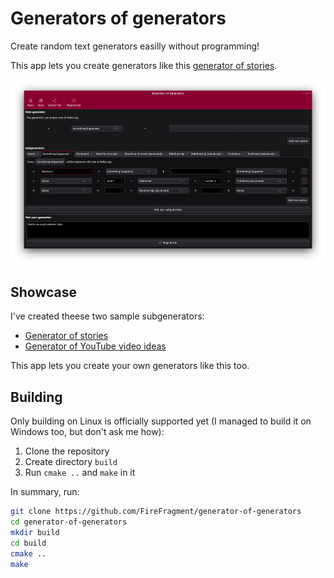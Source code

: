Generators of generators
========================

Create random text generators easilly without programming!

This app lets you create generators like this [generator of stories](https://generator-of-generators.vercel.app?generator=%7B%22main%22%3A%7B%22name%22%3A%22%22%2C%22opts%22%3A%5B%7B%22items%22%3A%5B%7B%22type%22%3A1%2C%22value%22%3A%22Something%20happened%22%7D%5D%7D%5D%7D%2C%22subgenerators%22%3A%5B%7B%22name%22%3A%22Name%22%2C%22opts%22%3A%5B%7B%22items%22%3A%5B%7B%22type%22%3A0%2C%22value%22%3A%22Jack%22%7D%5D%7D%2C%7B%22items%22%3A%5B%7B%22type%22%3A0%2C%22value%22%3A%22Martin%22%7D%5D%7D%2C%7B%22items%22%3A%5B%7B%22type%22%3A0%2C%22value%22%3A%22John%22%7D%5D%7D%2C%7B%22items%22%3A%5B%7B%22type%22%3A0%2C%22value%22%3A%22Lisa%22%7D%5D%7D%2C%7B%22items%22%3A%5B%7B%22type%22%3A0%2C%22value%22%3A%22Marge%22%7D%5D%7D%5D%7D%2C%7B%22name%22%3A%22Something%20happened%22%2C%22opts%22%3A%5B%7B%22items%22%3A%5B%7B%22type%22%3A0%2C%22value%22%3A%22Because%20%22%7D%2C%7B%22type%22%3A1%2C%22value%22%3A%22Something%20happened%22%7D%2C%7B%22type%22%3A0%2C%22value%22%3A%22%2C%20%22%7D%2C%7B%22type%22%3A1%2C%22value%22%3A%22Something%20happened%22%7D%5D%7D%2C%7B%22items%22%3A%5B%7B%22type%22%3A1%2C%22value%22%3A%22Name%22%7D%2C%7B%22type%22%3A0%2C%22value%22%3A%22%20said%3A%20%5C%22%22%7D%2C%7B%22type%22%3A1%2C%22value%22%3A%22Statement%22%7D%2C%7B%22type%22%3A0%2C%22value%22%3A%22%5C%22%2C%20which%20is%20%22%7D%2C%7B%22type%22%3A1%2C%22value%22%3A%22Truthiness%20%28advanced%29%22%7D%5D%7D%2C%7B%22items%22%3A%5B%7B%22type%22%3A1%2C%22value%22%3A%22Name%22%7D%2C%7B%22type%22%3A0%2C%22value%22%3A%22%20%22%7D%2C%7B%22type%22%3A1%2C%22value%22%3A%22Relationship%20%28advanced%29%22%7D%2C%7B%22type%22%3A0%2C%22value%22%3A%22%20%22%7D%2C%7B%22type%22%3A1%2C%22value%22%3A%22Name%22%7D%5D%7D%5D%7D%2C%7B%22name%22%3A%22Statement%22%2C%22opts%22%3A%5B%7B%22items%22%3A%5B%7B%22type%22%3A1%2C%22value%22%3A%22Something%20happened%22%7D%5D%7D%2C%7B%22items%22%3A%5B%7B%22type%22%3A0%2C%22value%22%3A%22I%27m%20%22%7D%2C%7B%22type%22%3A1%2C%22value%22%3A%22Reactivon%20to%20event%20%28advanced%29%22%7D%2C%7B%22type%22%3A0%2C%22value%22%3A%22%2C%20that%20%22%7D%2C%7B%22type%22%3A1%2C%22value%22%3A%22Something%20happened%22%7D%5D%7D%5D%7D%2C%7B%22name%22%3A%22Reaction%20to%20event%22%2C%22opts%22%3A%5B%7B%22items%22%3A%5B%7B%22type%22%3A0%2C%22value%22%3A%22glad%22%7D%5D%7D%2C%7B%22items%22%3A%5B%7B%22type%22%3A0%2C%22value%22%3A%22terrified%22%7D%5D%7D%2C%7B%22items%22%3A%5B%7B%22type%22%3A0%2C%22value%22%3A%22surprised%22%7D%5D%7D%2C%7B%22items%22%3A%5B%7B%22type%22%3A0%2C%22value%22%3A%22enthused%22%7D%5D%7D%2C%7B%22items%22%3A%5B%7B%22type%22%3A0%2C%22value%22%3A%22sure%22%7D%5D%7D%2C%7B%22items%22%3A%5B%7B%22type%22%3A0%2C%22value%22%3A%22worried%22%7D%5D%7D%5D%7D%2C%7B%22name%22%3A%22Reactivon%20to%20event%20%28advanced%29%22%2C%22opts%22%3A%5B%7B%22items%22%3A%5B%7B%22type%22%3A1%2C%22value%22%3A%22Reaction%20to%20event%22%7D%5D%7D%2C%7B%22items%22%3A%5B%7B%22type%22%3A0%2C%22value%22%3A%22not%20%22%7D%2C%7B%22type%22%3A1%2C%22value%22%3A%22Reaction%20to%20event%22%7D%5D%7D%2C%7B%22items%22%3A%5B%7B%22type%22%3A0%2C%22value%22%3A%22so%20%22%7D%2C%7B%22type%22%3A1%2C%22value%22%3A%22Reaction%20to%20event%22%7D%5D%7D%5D%7D%2C%7B%22name%22%3A%22Relationship%22%2C%22opts%22%3A%5B%7B%22items%22%3A%5B%7B%22type%22%3A0%2C%22value%22%3A%22like%22%7D%5D%7D%2C%7B%22items%22%3A%5B%7B%22type%22%3A0%2C%22value%22%3A%22hate%22%7D%5D%7D%2C%7B%22items%22%3A%5B%7B%22type%22%3A0%2C%22value%22%3A%22love%22%7D%5D%7D%2C%7B%22items%22%3A%5B%7B%22type%22%3A0%2C%22value%22%3A%22admire%22%7D%5D%7D%5D%7D%2C%7B%22name%22%3A%22Relationship%20%28advanced%29%22%2C%22opts%22%3A%5B%7B%22items%22%3A%5B%7B%22type%22%3A0%2C%22value%22%3A%22doesn%27t%20%22%7D%2C%7B%22type%22%3A1%2C%22value%22%3A%22Relationship%22%7D%5D%7D%2C%7B%22items%22%3A%5B%7B%22type%22%3A0%2C%22value%22%3A%22so%20much%20%22%7D%2C%7B%22type%22%3A1%2C%22value%22%3A%22Relationship%22%7D%5D%7D%2C%7B%22items%22%3A%5B%7B%22type%22%3A1%2C%22value%22%3A%22Relationship%22%7D%2C%7B%22type%22%3A0%2C%22value%22%3A%22s%22%7D%5D%7D%5D%7D%2C%7B%22name%22%3A%22Truthiness%22%2C%22opts%22%3A%5B%7B%22items%22%3A%5B%7B%22type%22%3A0%2C%22value%22%3A%22true%22%7D%5D%7D%2C%7B%22items%22%3A%5B%7B%22type%22%3A0%2C%22value%22%3A%22false%22%7D%5D%7D%2C%7B%22items%22%3A%5B%7B%22type%22%3A0%2C%22value%22%3A%22nonsense%22%7D%5D%7D%2C%7B%22items%22%3A%5B%7B%22type%22%3A0%2C%22value%22%3A%22make%20sense%22%7D%5D%7D%2C%7B%22items%22%3A%5B%7B%22type%22%3A0%2C%22value%22%3A%22good%22%7D%5D%7D%5D%7D%2C%7B%22name%22%3A%22Truthiness%20%28advanced%29%22%2C%22opts%22%3A%5B%7B%22items%22%3A%5B%7B%22type%22%3A0%2C%22value%22%3A%22not%20%22%7D%2C%7B%22type%22%3A1%2C%22value%22%3A%22Truthiness%22%7D%5D%7D%2C%7B%22items%22%3A%5B%7B%22type%22%3A0%2C%22value%22%3A%22really%20%22%7D%2C%7B%22type%22%3A1%2C%22value%22%3A%22Truthiness%22%7D%5D%7D%2C%7B%22items%22%3A%5B%7B%22type%22%3A0%2C%22value%22%3A%22obviously%22%7D%2C%7B%22type%22%3A1%2C%22value%22%3A%22Truthiness%22%7D%5D%7D%2C%7B%22items%22%3A%5B%7B%22type%22%3A1%2C%22value%22%3A%22Truthiness%22%7D%5D%7D%5D%7D%5D%7D). 

![The application](./screenshots/app.png)

Showcase
--------

I've created theese two sample subgenerators:
 - [Generator of stories](https://generator-of-generators.vercel.app?generator=%7B%22main%22%3A%7B%22name%22%3A%22%22%2C%22opts%22%3A%5B%7B%22items%22%3A%5B%7B%22type%22%3A1%2C%22value%22%3A%22Something%20happened%22%7D%5D%7D%5D%7D%2C%22subgenerators%22%3A%5B%7B%22name%22%3A%22Name%22%2C%22opts%22%3A%5B%7B%22items%22%3A%5B%7B%22type%22%3A0%2C%22value%22%3A%22Jack%22%7D%5D%7D%2C%7B%22items%22%3A%5B%7B%22type%22%3A0%2C%22value%22%3A%22Martin%22%7D%5D%7D%2C%7B%22items%22%3A%5B%7B%22type%22%3A0%2C%22value%22%3A%22John%22%7D%5D%7D%2C%7B%22items%22%3A%5B%7B%22type%22%3A0%2C%22value%22%3A%22Lisa%22%7D%5D%7D%2C%7B%22items%22%3A%5B%7B%22type%22%3A0%2C%22value%22%3A%22Marge%22%7D%5D%7D%5D%7D%2C%7B%22name%22%3A%22Something%20happened%22%2C%22opts%22%3A%5B%7B%22items%22%3A%5B%7B%22type%22%3A0%2C%22value%22%3A%22Because%20%22%7D%2C%7B%22type%22%3A1%2C%22value%22%3A%22Something%20happened%22%7D%2C%7B%22type%22%3A0%2C%22value%22%3A%22%2C%20%22%7D%2C%7B%22type%22%3A1%2C%22value%22%3A%22Something%20happened%22%7D%5D%7D%2C%7B%22items%22%3A%5B%7B%22type%22%3A1%2C%22value%22%3A%22Name%22%7D%2C%7B%22type%22%3A0%2C%22value%22%3A%22%20said%3A%20%5C%22%22%7D%2C%7B%22type%22%3A1%2C%22value%22%3A%22Statement%22%7D%2C%7B%22type%22%3A0%2C%22value%22%3A%22%5C%22%2C%20which%20is%20%22%7D%2C%7B%22type%22%3A1%2C%22value%22%3A%22Truthiness%20%28advanced%29%22%7D%5D%7D%2C%7B%22items%22%3A%5B%7B%22type%22%3A1%2C%22value%22%3A%22Name%22%7D%2C%7B%22type%22%3A0%2C%22value%22%3A%22%20%22%7D%2C%7B%22type%22%3A1%2C%22value%22%3A%22Relationship%20%28advanced%29%22%7D%2C%7B%22type%22%3A0%2C%22value%22%3A%22%20%22%7D%2C%7B%22type%22%3A1%2C%22value%22%3A%22Name%22%7D%5D%7D%5D%7D%2C%7B%22name%22%3A%22Statement%22%2C%22opts%22%3A%5B%7B%22items%22%3A%5B%7B%22type%22%3A1%2C%22value%22%3A%22Something%20happened%22%7D%5D%7D%2C%7B%22items%22%3A%5B%7B%22type%22%3A0%2C%22value%22%3A%22I%27m%20%22%7D%2C%7B%22type%22%3A1%2C%22value%22%3A%22Reactivon%20to%20event%20%28advanced%29%22%7D%2C%7B%22type%22%3A0%2C%22value%22%3A%22%2C%20that%20%22%7D%2C%7B%22type%22%3A1%2C%22value%22%3A%22Something%20happened%22%7D%5D%7D%5D%7D%2C%7B%22name%22%3A%22Reaction%20to%20event%22%2C%22opts%22%3A%5B%7B%22items%22%3A%5B%7B%22type%22%3A0%2C%22value%22%3A%22glad%22%7D%5D%7D%2C%7B%22items%22%3A%5B%7B%22type%22%3A0%2C%22value%22%3A%22terrified%22%7D%5D%7D%2C%7B%22items%22%3A%5B%7B%22type%22%3A0%2C%22value%22%3A%22surprised%22%7D%5D%7D%2C%7B%22items%22%3A%5B%7B%22type%22%3A0%2C%22value%22%3A%22enthused%22%7D%5D%7D%2C%7B%22items%22%3A%5B%7B%22type%22%3A0%2C%22value%22%3A%22sure%22%7D%5D%7D%2C%7B%22items%22%3A%5B%7B%22type%22%3A0%2C%22value%22%3A%22worried%22%7D%5D%7D%5D%7D%2C%7B%22name%22%3A%22Reactivon%20to%20event%20%28advanced%29%22%2C%22opts%22%3A%5B%7B%22items%22%3A%5B%7B%22type%22%3A1%2C%22value%22%3A%22Reaction%20to%20event%22%7D%5D%7D%2C%7B%22items%22%3A%5B%7B%22type%22%3A0%2C%22value%22%3A%22not%20%22%7D%2C%7B%22type%22%3A1%2C%22value%22%3A%22Reaction%20to%20event%22%7D%5D%7D%2C%7B%22items%22%3A%5B%7B%22type%22%3A0%2C%22value%22%3A%22so%20%22%7D%2C%7B%22type%22%3A1%2C%22value%22%3A%22Reaction%20to%20event%22%7D%5D%7D%5D%7D%2C%7B%22name%22%3A%22Relationship%22%2C%22opts%22%3A%5B%7B%22items%22%3A%5B%7B%22type%22%3A0%2C%22value%22%3A%22like%22%7D%5D%7D%2C%7B%22items%22%3A%5B%7B%22type%22%3A0%2C%22value%22%3A%22hate%22%7D%5D%7D%2C%7B%22items%22%3A%5B%7B%22type%22%3A0%2C%22value%22%3A%22love%22%7D%5D%7D%2C%7B%22items%22%3A%5B%7B%22type%22%3A0%2C%22value%22%3A%22admire%22%7D%5D%7D%5D%7D%2C%7B%22name%22%3A%22Relationship%20%28advanced%29%22%2C%22opts%22%3A%5B%7B%22items%22%3A%5B%7B%22type%22%3A0%2C%22value%22%3A%22doesn%27t%20%22%7D%2C%7B%22type%22%3A1%2C%22value%22%3A%22Relationship%22%7D%5D%7D%2C%7B%22items%22%3A%5B%7B%22type%22%3A0%2C%22value%22%3A%22so%20much%20%22%7D%2C%7B%22type%22%3A1%2C%22value%22%3A%22Relationship%22%7D%5D%7D%2C%7B%22items%22%3A%5B%7B%22type%22%3A1%2C%22value%22%3A%22Relationship%22%7D%2C%7B%22type%22%3A0%2C%22value%22%3A%22s%22%7D%5D%7D%5D%7D%2C%7B%22name%22%3A%22Truthiness%22%2C%22opts%22%3A%5B%7B%22items%22%3A%5B%7B%22type%22%3A0%2C%22value%22%3A%22true%22%7D%5D%7D%2C%7B%22items%22%3A%5B%7B%22type%22%3A0%2C%22value%22%3A%22false%22%7D%5D%7D%2C%7B%22items%22%3A%5B%7B%22type%22%3A0%2C%22value%22%3A%22nonsense%22%7D%5D%7D%2C%7B%22items%22%3A%5B%7B%22type%22%3A0%2C%22value%22%3A%22make%20sense%22%7D%5D%7D%2C%7B%22items%22%3A%5B%7B%22type%22%3A0%2C%22value%22%3A%22good%22%7D%5D%7D%5D%7D%2C%7B%22name%22%3A%22Truthiness%20%28advanced%29%22%2C%22opts%22%3A%5B%7B%22items%22%3A%5B%7B%22type%22%3A0%2C%22value%22%3A%22not%20%22%7D%2C%7B%22type%22%3A1%2C%22value%22%3A%22Truthiness%22%7D%5D%7D%2C%7B%22items%22%3A%5B%7B%22type%22%3A0%2C%22value%22%3A%22really%20%22%7D%2C%7B%22type%22%3A1%2C%22value%22%3A%22Truthiness%22%7D%5D%7D%2C%7B%22items%22%3A%5B%7B%22type%22%3A0%2C%22value%22%3A%22obviously%22%7D%2C%7B%22type%22%3A1%2C%22value%22%3A%22Truthiness%22%7D%5D%7D%2C%7B%22items%22%3A%5B%7B%22type%22%3A1%2C%22value%22%3A%22Truthiness%22%7D%5D%7D%5D%7D%5D%7D)
 - [Generator of YouTube video ideas](https://generator-of-generators.vercel.app?generator=%7B%22main%22%3A%7B%22name%22%3A%22%22%2C%22opts%22%3A%5B%7B%22items%22%3A%5B%7B%22type%22%3A1%2C%22value%22%3A%22Accentutation%22%7D%2C%7B%22type%22%3A0%2C%22value%22%3A%22%21%20%22%7D%2C%7B%22type%22%3A1%2C%22value%22%3A%22Rich%20idea%22%7D%5D%7D%5D%7D%2C%22subgenerators%22%3A%5B%7B%22name%22%3A%22Accentutation%22%2C%22opts%22%3A%5B%7B%22items%22%3A%5B%7B%22type%22%3A0%2C%22value%22%3A%22Wow%22%7D%5D%7D%2C%7B%22items%22%3A%5B%7B%22type%22%3A0%2C%22value%22%3A%22Epic%22%7D%5D%7D%2C%7B%22items%22%3A%5B%7B%22type%22%3A0%2C%22value%22%3A%22Impossible%22%7D%5D%7D%5D%7D%2C%7B%22name%22%3A%22Idea%22%2C%22opts%22%3A%5B%7B%22items%22%3A%5B%7B%22type%22%3A0%2C%22value%22%3A%22gameplay%20of%20%22%7D%2C%7B%22type%22%3A1%2C%22value%22%3A%22Game%22%7D%5D%7D%2C%7B%22items%22%3A%5B%7B%22type%22%3A0%2C%22value%22%3A%22unboxing%22%7D%5D%7D%2C%7B%22items%22%3A%5B%7B%22type%22%3A0%2C%22value%22%3A%22challenge%3A%20%22%7D%2C%7B%22type%22%3A1%2C%22value%22%3A%22Idea%22%7D%5D%7D%5D%7D%2C%7B%22name%22%3A%22Game%22%2C%22opts%22%3A%5B%7B%22items%22%3A%5B%7B%22type%22%3A0%2C%22value%22%3A%22Minecraft%22%7D%5D%7D%2C%7B%22items%22%3A%5B%7B%22type%22%3A0%2C%22value%22%3A%22Roblox%22%7D%5D%7D%2C%7B%22items%22%3A%5B%7B%22type%22%3A0%2C%22value%22%3A%22Fortnite%22%7D%5D%7D%5D%7D%2C%7B%22name%22%3A%22Rich%20idea%22%2C%22opts%22%3A%5B%7B%22items%22%3A%5B%7B%22type%22%3A1%2C%22value%22%3A%22Accentutation%22%7D%2C%7B%22type%22%3A0%2C%22value%22%3A%22%20%22%7D%2C%7B%22type%22%3A1%2C%22value%22%3A%22Idea%22%7D%5D%7D%5D%7D%5D%7D)

This app lets you create your own generators like this too.

Building
--------

Only building on Linux is officially supported yet (I managed to build it on Windows too, but don't ask me how):

 1. Clone the repository
 2. Create directory `build`
 3. Run `cmake ..` and `make` in it

In summary, run:

```bash
git clone https://github.com/FireFragment/generator-of-generators
cd generator-of-generators
mkdir build
cd build
cmake ..
make
```
